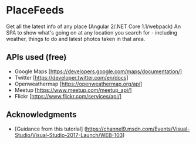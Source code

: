 # PlaceFeeds
Get all the latest info of any place (Angular 2/.NET Core 1.1/webpack)
An SPA to show what's going on at any location you search for - including weather, things to do and latest photos taken in that area.

## APIs used (free)

* Google Maps [https://developers.google.com/maps/documentation/]
* Twitter [https://developer.twitter.com/en/docs]
* Openweathermap [https://openweathermap.org/api]
* Meetup [https://www.meetup.com/meetup_api/]
* Flickr [https://www.flickr.com/services/api/]

## Acknowledgments

* [Guidance from this tutorial] (https://channel9.msdn.com/Events/Visual-Studio/Visual-Studio-2017-Launch/WEB-103)